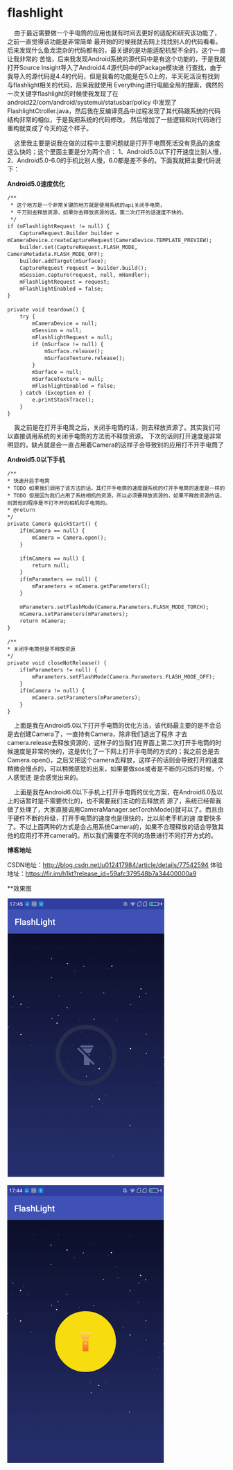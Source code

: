 # flashlight

&nbsp;&nbsp;&nbsp;&nbsp;由于最近需要做一个手电筒的应用也就有时间去更好的适配和研究该功能了，之前一直觉得该功能是非常简单
最开始的时候我就去网上找找别人的代码看看。后来发现什么鱼龙混杂的代码都有的，最关键的是功能适配机型不全的，这个一直让我非常的
苦恼，后来我发现Android系统的源代码中是有这个功能的，于是我就打开Source Insight导入了Android4.4源代码中的Package模块进
行查找，由于我导入的源代码是4.4的代码，但是我看的功能是在5.0上的，半天死活没有找到与flashlight相关的代码，后来我就使用
Everything进行电脑全局的搜索，偶然的一次关键字flashlight的时候使我发现了在android22/com/android/systemui/statusbar/policy
中发现了FlashlightCtroller.java，然后我在反编译竞品中过程发现了其代码跟系统的代码结构非常的相似，于是我把系统的代码修改，
然后增加了一些逻辑和对代码进行重构就变成了今天的这个样子。

&nbsp;&nbsp;&nbsp;&nbsp;这里我主要是说我在做的过程中主要问题就是打开手电筒死活没有竞品的速度这么快的；这个里面主要是分为两个点：
1、Android5.0以下打开速度比别人慢，2、Android5.0-6.0的手机比别人慢，6.0都是差不多的。下面我就把主要代码说下：

**Android5.0速度优化**

```
/**
 * 这个地方是一个非常关键的地方就是使用系统的api关闭手电筒，
 * 千万别去释放资源，如果你去释放资源的话，第二次打开的话速度不快的。
 */
if (mFlashlightRequest != null) {
    CaptureRequest.Builder builder = mCameraDevice.createCaptureRequest(CameraDevice.TEMPLATE_PREVIEW);
    builder.set(CaptureRequest.FLASH_MODE, CameraMetadata.FLASH_MODE_OFF);
    builder.addTarget(mSurface);
    CaptureRequest request = builder.build();
    mSession.capture(request, null, mHandler);
    mFlashlightRequest = request;
    mFlashlightEnabled = false;
}

private void teardown() {
    try {
        mCameraDevice = null;
        mSession = null;
        mFlashlightRequest = null;
        if (mSurface != null) {
            mSurface.release();
            mSurfaceTexture.release();
        }
        mSurface = null;
        mSurfaceTexture = null;
        mFlashlightEnabled = false;
    } catch (Exception e) {
        e.printStackTrace();
    }
}
```

&nbsp;&nbsp;&nbsp;&nbsp;我之前是在打开手电筒之后，关闭手电筒的话，则去释放资源了。其实我们可以直接调用系统的关闭手电筒的方法而不释放资源，
下次的话则打开速度是非常明显的，缺点就是会一直占用着Camera的这样子会导致别的应用打不开手电筒了

**Android5.0以下手机**

```
/**
* 快速开启手电筒
* TODO 如果我们调用了该方法的话，其打开手电筒的速度跟系统的打开手电筒的速度是一样的
* TODO 但是因为我们占用了系统相机的资源，所以必须要释放资源的，如果不释放资源的话，则其他的程序是不打不开的相机和手电筒的。
* @return
*/
private Camera quickStart() {
    if(mCamera == null) {
        mCamera = Camera.open();
    }

    if(mCamera == null) {
        return null;
    }
    if(mParameters == null) {
        mParameters = mCamera.getParameters();
    }

    mParameters.setFlashMode(Camera.Parameters.FLASH_MODE_TORCH);
    mCamera.setParameters(mParameters);
    return mCamera;
}

/**
* 关闭手电筒但是不释放资源
*/
private void closeNotRelease() {
    if(mParameters != null) {
        mParameters.setFlashMode(Camera.Parameters.FLASH_MODE_OFF);
    }
    if(mCamera != null) {
        mCamera.setParameters(mParameters);
    }
}
```

&nbsp;&nbsp;&nbsp;&nbsp;上面是我在Android5.0以下打开手电筒的优化方法，该代码最主要的是不会总是去创建Camera了，一直持有Camera，除非我们退出了程序
才去camera.release去释放资源的，这样子的当我们在界面上第二次打开手电筒的时候速度是非常的快的，这是优化了一下网上打开手电筒的方式的；我之前总是去
Camera.open()，之后又把这个camera去释放，这样子的话则会导致打开的速度稍微会慢点的，可以稍微感觉的出来，如果要做sos或者是不断的闪烁的时候，个人感觉还
是会感觉出来的。

&nbsp;&nbsp;&nbsp;&nbsp;上面是我在Android6.0以下手机上打开手电筒的优化方案，在Android6.0及以上的话暂时是不需要优化的，也不需要我们主动的去释放资
源了，系统已经帮我做了处理了，大家直接调用CameraManager.setTorchMode()就可以了。而且由于硬件不断的升级，打开手电筒的速度也是很快的，比以前老手机的速
度要快多了。不过上面两种的方式是会占用系统Camera的，如果不合理释放的话会导致其他的应用打不开camera的。所以我们需要在不同的场景进行不同打开方式的。

**博客地址**

CSDN地址：http://blog.csdn.net/u012417984/article/details/77542594
体验地址：https://fir.im/h1kt?release_id=59afc379548b7a34400000a9

**效果图

![Example1](gif/flashlight_off.png)

![Example2](gif/flashlight_on.png)
